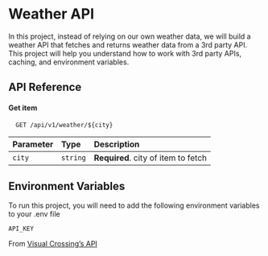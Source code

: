 
# Weather API

In this project, instead of relying on our own weather data, we will build a weather API that fetches and returns weather data from a 3rd party API. This project will help you understand how to work with 3rd party APIs, caching, and environment variables.


## API Reference

#### Get item

```http
  GET /api/v1/weather/${city}
```

| Parameter | Type     | Description                       |
| :-------- | :------- | :-------------------------------- |
| `city`      | `string` | **Required**. city of item to fetch |


## Environment Variables

To run this project, you will need to add the following environment variables to your .env file

`API_KEY`

From [Visual Crossing’s API]("https://www.visualcrossing.com/weather-api/")


